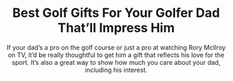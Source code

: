 ---
layout: post
title: Best Golf Gifts For Your Golfer Dad That’ll Impress Him
subtitle: If your dad’s a pro on the golf course or just a pro at watching Rory McIlroy on TV, it’d be really thoughtful to get him a gift that reflects his love for the sport.  It’s also a great way to show how much you care about your dad, including his interest.
header-img: "img/post/2023/09/copied/medium_golf_gifts_for_dad_c9bf23b666.jpg"
header-style: text
permalink: "/golf-gifts-dad/"
catalog: true
tags:
  - Recipients 
  - Men
---    
